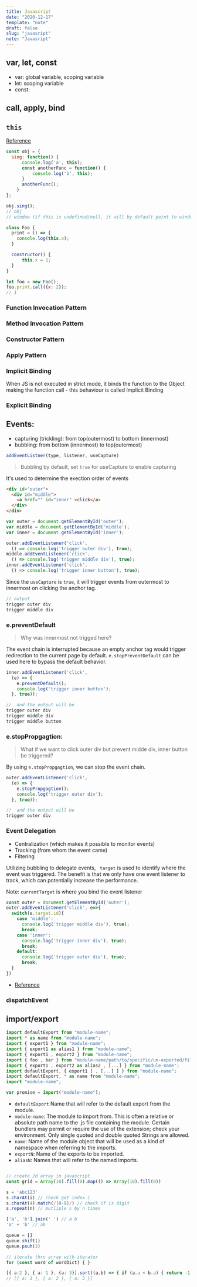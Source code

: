 ```yaml
---
title: Javascript
date: "2020-12-17"
template: "note"
draft: false
slug: "javasript"
note: "Javasript"
---
```


## var, let, const

- var: global variable, scoping variable
- let: scoping variable
- const:
## call, apply, bind

## `this`
[Reference](https://zhuanlan.zhihu.com/p/23804247)

```javascript
const obj = {
  sing: function() {
      console.log('a', this);
      const anotherFunc = function() {
          console.log('b', this);
      }
      anotherFunc();
    }
};

obj.sing();
// obj
// window (if this is undefined/null, it will by default point to window in browser)

class Foo {
  print = () => {
    console.log(this.x);
  }

  constructor() {
      this.x = 1;
  }
}

let foo = new Foo();
foo.print.call({x: 2});
// 1
```

### Function Invocation Pattern
### Method Invocation Pattern
### Constructor Pattern

### Apply Pattern

### Implicit Binding

When JS is not executed in strict mode, it binds the function to the Object making the function call - this behaviour is called Implicit Binding

### Explicit Binding

## Events:

- capturing (trickling): from top(outermost) to bottom (innermost)
- bubbling: from bottom (innermost) to top(outermost)

```javascript
addEventListner(type, listener, useCapture)
```

> Bubbling by default, set `true` for useCapture to enable capturing

It's used to determine the exection order of events
```html
<div id="outer">
  <div id="middle">
    <a href="" id="inner" >click</a>
  </div>
</div>
```

```javascript
var outer = document.getElementById('outer');
var middle = document.getElementById('middle');
var inner = document.getElementById('inner');

outer.addEventListener('click',
  () => console.log('trigger outer div'), true);
middle.addEventListener('click',
  () => console.log('trigger middle div'), true);
inner.addEventListener('click',
  () => console.log('trigger inner button'), true);
```

Since the `useCapture` is `true`, it will trigger events from outermost to innermost on clicking the anchor tag.

```javascript
// output
trigger outer div
trigger middle div
```

### e.preventDefault
> Why was innermost not trigged here?

The event chain is interrupted because an empty anchor tag would trigger redirection to the current page by default. `e.stopPreventDefault` can be used here to bypass the default behavior.

```javascript
inner.addEventListener('click',
  (e) => {
    e.preventDefault();
    console.log('trigger inner button');
  }, true));

//  and the output will be
trigger outer div
trigger middle div
trigger middle button
```

### e.stopPropgagtion:
> What if we want to click outer div but prevent midde div, inner button be triggered?

By using `e.stopPropgagtion`, we can stop the event chain.
```javascript
outer.addEventListener('click',
  (e) => {
    e.stopPropgagtion();
    console.log('trigger outer div');
  }, true));

//  and the output will be
trigger outer div
```


### Event Delegation

- Centralization (which makes it possible to monitor events)
- Tracking (from whom the event came)
- Filtering

Utilizing bubbling to delegate events, ` target` is used to identify where the event was triggered.
The benefit is that we only have one event listener to track, which can potentially increase the performance.

Note: `currentTarget` is where you bind the event listener

```javascript
const outer = document.getElementById('outer');
outer.addEventListener('click', e=>{
  switch(e.target.id){
    case 'middle':
      console.log('trigger middle div'), true);
      break;
    case 'inner':
      console.log('trigger inner div'), true);
      break;
    default:
      console.log('trigger outer div'), true);
      break;
  }
})
```

-  [Reference](https://segmentfault.com/a/1190000008227026)

### dispatchEvent

## import/export
```javascript
import defaultExport from "module-name";
import * as name from "module-name";
import { export1 } from "module-name";
import { export1 as alias1 } from "module-name";
import { export1 , export2 } from "module-name";
import { foo , bar } from "module-name/path/to/specific/un-exported/file";
import { export1 , export2 as alias2 , [...] } from "module-name";
import defaultExport, { export1 [ , [...] ] } from "module-name";
import defaultExport, * as name from "module-name";
import "module-name";

var promise = import("module-name");
```

- `defaultExport` Name that will refer to the default export from the module.
- `module-name`: The module to import from. This is often a relative or absolute path name to the .js file containing the module. Certain bundlers may permit or require the use of the extension; check your environment. Only single quoted and double quoted Strings are allowed.
- `name`: Name of the module object that will be used as a kind of namespace when referring to the imports.
- `exportN`: Name of the exports to be imported.
- `aliasN`: Names that will refer to the named imports.



```javascript

// create 2d array in javascript
const grid = Array(10).fill(0).map(() => Array(10).fill(0))

s = 'abc123'
s.charAt(i) // check get index i
s.charAt(4).match(/[0-9]/) // check if is digit
s.repeat(n) // mutliple s by n times

['a', 'b'].join(' ') // a b
'a' + 'b' // ab

queue = []
queue.shift()
queue.psuh(3)

// iterate thru array with iterator
for (const word of wordDict) { }

[{ a:2 }, { a: 1 }, {a: 3}].sort((a,b) => { if (a.a < b.a) { return -1 } else { return 0 }  })
// [{ a: 1 }, { a: 2 }, { a: 3 }]
```